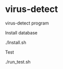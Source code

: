 virus-detect
============


virus-detect program

Install database
	
./Install.sh

Test 

./run_test.sh

